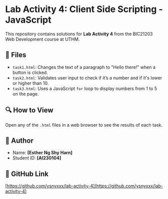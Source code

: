 # Lab Activity 4: Client Side Scripting - JavaScript

This repository contains solutions for **Lab Activity 4** from the BIC21203 Web Development course at UTHM.

## 📂 Files

- `task1.html`: Changes the text of a paragraph to "Hello there!" when a button is clicked.
- `task2.html`: Validates user input to check if it’s a number and if it's lower or higher than 10.
- `task3.html`: Uses a JavaScript `for` loop to display numbers from 1 to 5 on the page.

## 🔍 How to View
Open any of the `.html` files in a web browser to see the results of each task.

## 👤 Author
- Name: **[Esther Ng Shy Harn]**
- Student ID: **[AI230104]**

## 🔗 GitHub Link
[https://github.com/ysnyxxx/lab-activity-4](https://github.com/ysnyxxx/lab-activity-4)
